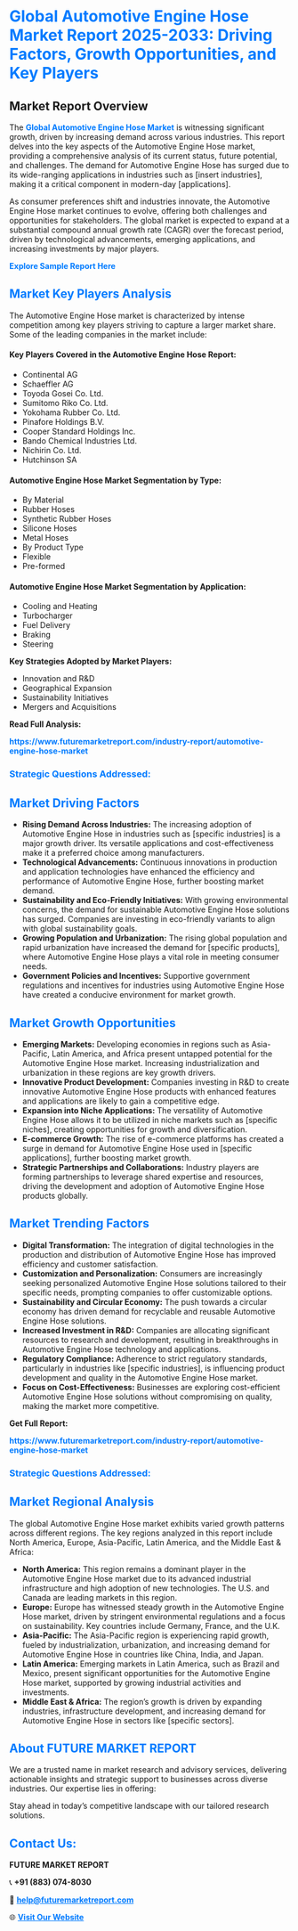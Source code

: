 <h1 style="color: #007BFF;">Global Automotive Engine Hose Market Report 2025-2033: Driving Factors, Growth Opportunities, and Key Players</h1>

<section id="overview">
<h2>Market Report Overview</h2>
<p>The <a href="https://www.futuremarketreport.com/industry-report/automotive-engine-hose-market" style="color: #007BFF; text-decoration: none;"><strong>Global Automotive Engine Hose Market</strong></a> is witnessing significant growth, driven by increasing demand across various industries. This report delves into the key aspects of the Automotive Engine Hose market, providing a comprehensive analysis of its current status, future potential, and challenges. The demand for Automotive Engine Hose has surged due to its wide-ranging applications in industries such as [insert industries], making it a critical component in modern-day [applications].</p>
<p>As consumer preferences shift and industries innovate, the Automotive Engine Hose market continues to evolve, offering both challenges and opportunities for stakeholders. The global market is expected to expand at a substantial compound annual growth rate (CAGR) over the forecast period, driven by technological advancements, emerging applications, and increasing investments by major players.</p>
</section>

<section id="overview">
<p><a href="https://www.futuremarketreport.com/request-sample/reportId=110746" style="color: #007BFF; text-decoration: none;"><strong>Explore Sample Report Here</strong></a></p>
</section>

<section id="key-players">
<h2 style="color: #007BFF;">Market Key Players Analysis</h2>
<p>The Automotive Engine Hose market is characterized by intense competition among key players striving to capture a larger market share. Some of the leading companies in the market include:</p>
<h4>Key Players Covered in the Automotive Engine Hose Report:</h4>
<ul><li>Continental AG</li><li>Schaeffler AG</li><li>Toyoda Gosei Co. Ltd.</li><li>Sumitomo Riko Co. Ltd.</li><li>Yokohama Rubber Co. Ltd.</li><li>Pinafore Holdings B.V.</li><li>Cooper Standard Holdings Inc.</li><li>Bando Chemical Industries Ltd.</li><li>Nichirin Co. Ltd.</li><li>Hutchinson SA</li></ul>
<h4>Automotive Engine Hose Market Segmentation by Type:</h4>
<ul><li>By Material</li><li>Rubber Hoses</li><li>Synthetic Rubber Hoses</li><li>Silicone Hoses</li><li>Metal Hoses</li><li>By Product Type</li><li>Flexible</li><li>Pre-formed</li></ul>

<h4>Automotive Engine Hose Market Segmentation by Application:</h4>
<ul><li>Cooling and Heating</li><li>Turbocharger</li><li>Fuel Delivery</li><li>Braking</li><li>Steering</li></ul>
<p><strong>Key Strategies Adopted by Market Players:</strong></p>
<ul>
<li>Innovation and R&D</li>
<li>Geographical Expansion</li>
<li>Sustainability Initiatives</li>
<li>Mergers and Acquisitions</li>
</ul>
</section>

<section>
<p><strong>Read Full Analysis: </strong></p><a href="https://www.futuremarketreport.com/industry-report/automotive-engine-hose-market" style="color: #007BFF; text-decoration: none;"><strong>https://www.futuremarketreport.com/industry-report/automotive-engine-hose-market</strong></a>
<h3 style="color: #007BFF;">Strategic Questions Addressed:</h3>
</section>

<section id="driving-factors">
<h2 style="color: #007BFF;">Market Driving Factors</h2>
<ul>
<li><strong>Rising Demand Across Industries:</strong> The increasing adoption of Automotive Engine Hose in industries such as [specific industries] is a major growth driver. Its versatile applications and cost-effectiveness make it a preferred choice among manufacturers.</li>
<li><strong>Technological Advancements:</strong> Continuous innovations in production and application technologies have enhanced the efficiency and performance of Automotive Engine Hose, further boosting market demand.</li>
<li><strong>Sustainability and Eco-Friendly Initiatives:</strong> With growing environmental concerns, the demand for sustainable Automotive Engine Hose solutions has surged. Companies are investing in eco-friendly variants to align with global sustainability goals.</li>
<li><strong>Growing Population and Urbanization:</strong> The rising global population and rapid urbanization have increased the demand for [specific products], where Automotive Engine Hose plays a vital role in meeting consumer needs.</li>
<li><strong>Government Policies and Incentives:</strong> Supportive government regulations and incentives for industries using Automotive Engine Hose have created a conducive environment for market growth.</li>
</ul>
</section>

<section id="growth-opportunities">
<h2 style="color: #007BFF;">Market Growth Opportunities</h2>
<ul>
<li><strong>Emerging Markets:</strong> Developing economies in regions such as Asia-Pacific, Latin America, and Africa present untapped potential for the Automotive Engine Hose market. Increasing industrialization and urbanization in these regions are key growth drivers.</li>
<li><strong>Innovative Product Development:</strong> Companies investing in R&D to create innovative Automotive Engine Hose products with enhanced features and applications are likely to gain a competitive edge.</li>
<li><strong>Expansion into Niche Applications:</strong> The versatility of Automotive Engine Hose allows it to be utilized in niche markets such as [specific niches], creating opportunities for growth and diversification.</li>
<li><strong>E-commerce Growth:</strong> The rise of e-commerce platforms has created a surge in demand for Automotive Engine Hose used in [specific applications], further boosting market growth.</li>
<li><strong>Strategic Partnerships and Collaborations:</strong> Industry players are forming partnerships to leverage shared expertise and resources, driving the development and adoption of Automotive Engine Hose products globally.</li>
</ul>
</section>

<section id="trending-factors">
<h2 style="color: #007BFF;">Market Trending Factors</h2>
<ul>
<li><strong>Digital Transformation:</strong> The integration of digital technologies in the production and distribution of Automotive Engine Hose has improved efficiency and customer satisfaction.</li>
<li><strong>Customization and Personalization:</strong> Consumers are increasingly seeking personalized Automotive Engine Hose solutions tailored to their specific needs, prompting companies to offer customizable options.</li>
<li><strong>Sustainability and Circular Economy:</strong> The push towards a circular economy has driven demand for recyclable and reusable Automotive Engine Hose solutions.</li>
<li><strong>Increased Investment in R&D:</strong> Companies are allocating significant resources to research and development, resulting in breakthroughs in Automotive Engine Hose technology and applications.</li>
<li><strong>Regulatory Compliance:</strong> Adherence to strict regulatory standards, particularly in industries like [specific industries], is influencing product development and quality in the Automotive Engine Hose market.</li>
<li><strong>Focus on Cost-Effectiveness:</strong> Businesses are exploring cost-efficient Automotive Engine Hose solutions without compromising on quality, making the market more competitive.</li>
</ul>
</section>

<section>
<p><strong>Get Full Report: </strong></p><a href="https://www.futuremarketreport.com/industry-report/automotive-engine-hose-market" style="color: #007BFF; text-decoration: none;"><strong>https://www.futuremarketreport.com/industry-report/automotive-engine-hose-market</strong></a>
<h3 style="color: #007BFF;">Strategic Questions Addressed:</h3>
</section>


<section id="regional-analysis">
<h2 style="color: #007BFF;">Market Regional Analysis</h2>
<p>The global Automotive Engine Hose market exhibits varied growth patterns across different regions. The key regions analyzed in this report include North America, Europe, Asia-Pacific, Latin America, and the Middle East & Africa:</p>
<ul>
<li><strong>North America:</strong> This region remains a dominant player in the Automotive Engine Hose market due to its advanced industrial infrastructure and high adoption of new technologies. The U.S. and Canada are leading markets in this region.</li>
<li><strong>Europe:</strong> Europe has witnessed steady growth in the Automotive Engine Hose market, driven by stringent environmental regulations and a focus on sustainability. Key countries include Germany, France, and the U.K.</li>
<li><strong>Asia-Pacific:</strong> The Asia-Pacific region is experiencing rapid growth, fueled by industrialization, urbanization, and increasing demand for Automotive Engine Hose in countries like China, India, and Japan.</li>
<li><strong>Latin America:</strong> Emerging markets in Latin America, such as Brazil and Mexico, present significant opportunities for the Automotive Engine Hose market, supported by growing industrial activities and investments.</li>
<li><strong>Middle East & Africa:</strong> The region’s growth is driven by expanding industries, infrastructure development, and increasing demand for Automotive Engine Hose in sectors like [specific sectors].</li>
</ul>
</section>

<footer>
<h2 style="color: #007BFF;">About FUTURE MARKET REPORT</h2>
<p>We are a trusted name in market research and advisory services, delivering actionable insights and strategic support to businesses across diverse industries. Our expertise lies in offering:</p>

<p>Stay ahead in today’s competitive landscape with our tailored research solutions.</p>

<h2 style="color: #007BFF;">Contact Us:</h2>
<p><strong>FUTURE MARKET REPORT</strong></p>
<p>📞 <strong>+91 (883) 074-8030</strong></p>
<p>📧 <strong><a href="mailto:help@futuremarketreport.com" style="color: #007BFF;">help@futuremarketreport.com</a></strong></p>
<p>🌐 <strong><a href="https://www.futuremarketreport.com/" style="color: #007BFF;">Visit Our Website</a></strong></p>
</footer>